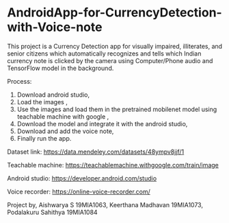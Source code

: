 # AndroidApp-for-CurrencyDetection-with-Voice-note
This project is a Currency Detection app for visually impaired, illiterates, and senior citizens which automatically recognizes and tells which Indian currency note is clicked by the camera using Computer/Phone audio and TensorFlow model in the background.

Process:
1) Download android studio,
2) Load the images ,
3) Use the images and load them in the pretrained mobilenet model using teachable machine with google ,
4) Download the model and integrate it with the android studio, 
5) Download and add the voice note, 
6) Finally run the app.


Dataset link:
https://data.mendeley.com/datasets/48ympv8jjf/1

Teachable machine:
https://teachablemachine.withgoogle.com/train/image

Android studio:
https://developer.android.com/studio

Voice recorder:
https://online-voice-recorder.com/




Project by,
Aishwarya S 19MIA1063,
Keerthana Madhavan 19MIA1073,
Podalakuru Sahithya 19MIA1084
